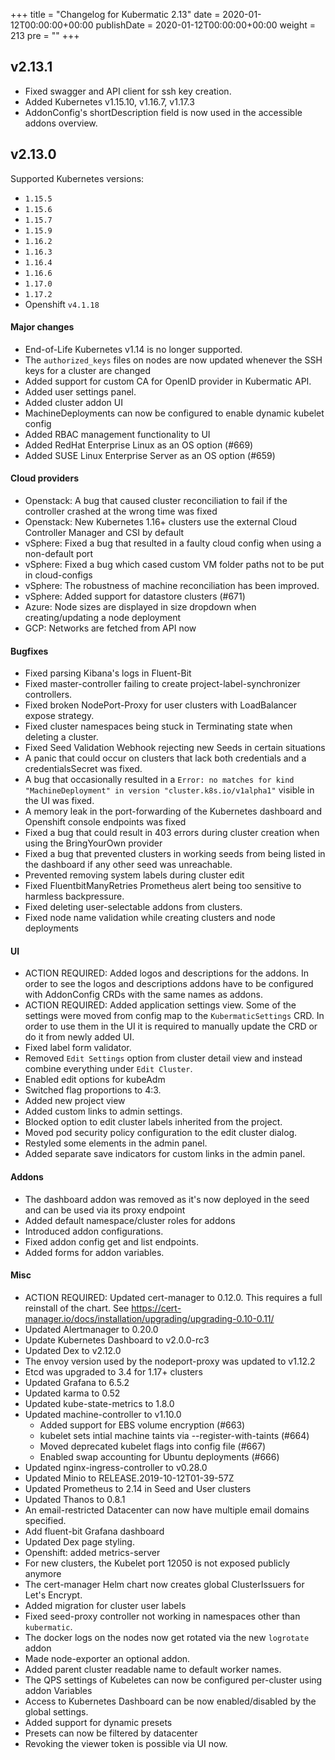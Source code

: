 +++
title = "Changelog for Kubermatic 2.13"
date = 2020-01-12T00:00:00+00:00
publishDate = 2020-01-12T00:00:00+00:00
weight = 213
pre = "<b></b>"
+++

## v2.13.1

- Fixed swagger and API client for ssh key creation.
- Added Kubernetes v1.15.10, v1.16.7, v1.17.3
- AddonConfig's shortDescription field is now used in the accessible addons overview.

## v2.13.0

Supported Kubernetes versions:

- `1.15.5`
- `1.15.6`
- `1.15.7`
- `1.15.9`
- `1.16.2`
- `1.16.3`
- `1.16.4`
- `1.16.6`
- `1.17.0`
- `1.17.2`
- Openshift `v4.1.18`

#### Major changes

- End-of-Life Kubernetes v1.14 is no longer supported.
- The `authorized_keys` files on nodes are now updated whenever the SSH keys for a cluster are changed
- Added support for custom CA for OpenID provider in Kubermatic API.
- Added user settings panel.
- Added cluster addon UI
- MachineDeployments can now be configured to enable dynamic kubelet config
- Added RBAC management functionality to UI
- Added RedHat Enterprise Linux as an OS option (#669)
- Added SUSE Linux Enterprise Server as an OS option (#659)

#### Cloud providers

- Openstack: A bug that caused cluster reconciliation to fail if the controller crashed at the wrong time was fixed
- Openstack: New Kubernetes 1.16&#43; clusters use the external Cloud Controller Manager and CSI by default
- vSphere: Fixed a bug that resulted in a faulty cloud config when using a non-default port
- vSphere: Fixed a bug which cased custom VM folder paths not to be put in cloud-configs
- vSphere: The robustness of machine reconciliation has been improved.
- vSphere: Added support for datastore clusters (#671)
- Azure: Node sizes are displayed in size dropdown when creating/updating a node deployment
- GCP: Networks are fetched from API now

#### Bugfixes

- Fixed parsing Kibana's logs in Fluent-Bit
- Fixed master-controller failing to create project-label-synchronizer controllers.
- Fixed broken NodePort-Proxy for user clusters with LoadBalancer expose strategy.
- Fixed cluster namespaces being stuck in Terminating state when deleting a cluster.
- Fixed Seed Validation Webhook rejecting new Seeds in certain situations
- A panic that could occur on clusters that lack both credentials and a credentialsSecret was fixed.
- A bug that occasionally resulted in a `Error: no matches for kind "MachineDeployment" in version "cluster.k8s.io/v1alpha1"` visible in the UI was fixed.
- A memory leak in the port-forwarding of the Kubernetes dashboard and Openshift console endpoints was fixed
- Fixed a bug that could result in 403 errors during cluster creation when using the BringYourOwn provider
- Fixed a bug that prevented clusters in working seeds from being listed in the dashboard if any other seed was unreachable.
- Prevented removing system labels during cluster edit
- Fixed FluentbitManyRetries Prometheus alert being too sensitive to harmless backpressure.
- Fixed deleting user-selectable addons from clusters.
- Fixed node name validation while creating clusters and node deployments

#### UI

- ACTION REQUIRED: Added logos and descriptions for the addons. In order to see the logos and descriptions addons have to be configured with AddonConfig CRDs with the same names as addons.
- ACTION REQUIRED: Added application settings view. Some of the settings were moved from config map to the `KubermaticSettings` CRD. In order to use them in the UI it is required to manually update the CRD or do it from newly added UI.
- Fixed label form validator.
- Removed `Edit Settings` option from cluster detail view and instead combine everything under `Edit Cluster`.
- Enabled edit options for kubeAdm
- Switched flag proportions to 4:3.
- Added new project view
- Added custom links to admin settings.
- Blocked option to edit cluster labels inherited from the project.
- Moved pod security policy configuration to the edit cluster dialog.
- Restyled some elements in the admin panel.
- Added separate save indicators for custom links in the admin panel.

#### Addons

- The dashboard addon was removed as it's now deployed in the seed and can be used via its proxy endpoint
- Added default namespace/cluster roles for addons
- Introduced addon configurations.
- Fixed addon config get and list endpoints.
- Added forms for addon variables.

#### Misc

- ACTION REQUIRED: Updated cert-manager to 0.12.0. This requires a full reinstall of the chart. See https://cert-manager.io/docs/installation/upgrading/upgrading-0.10-0.11/
- Updated Alertmanager to 0.20.0
- Update Kubernetes Dashboard to v2.0.0-rc3
- Updated Dex to v2.12.0
- The envoy version used by the nodeport-proxy was updated to v1.12.2
- Etcd was upgraded to 3.4 for 1.17&#43; clusters
- Updated Grafana to 6.5.2
- Updated karma to 0.52
- Updated kube-state-metrics to 1.8.0
- Updated machine-controller to v1.10.0
  - Added support for EBS volume encryption (#663)
  - kubelet sets intial machine taints via --register-with-taints (#664)
  - Moved deprecated kubelet flags into config file (#667)
  - Enabled swap accounting for Ubuntu deployments (#666)
- Updated nginx-ingress-controller to v0.28.0
- Updated Minio to RELEASE.2019-10-12T01-39-57Z
- Updated Prometheus to 2.14 in Seed and User clusters
- Updated Thanos to 0.8.1
- An email-restricted Datacenter can now have multiple email domains specified.
- Add fluent-bit Grafana dashboard
- Updated Dex page styling.
- Openshift: added metrics-server
- For new clusters, the Kubelet port 12050 is not exposed publicly anymore
- The cert-manager Helm chart now creates global ClusterIssuers for Let's Encrypt.
- Added migration for cluster user labels
- Fixed seed-proxy controller not working in namespaces other than `kubermatic`.
- The docker logs on the nodes now get rotated via the new `logrotate` addon
- Made node-exporter an optional addon.
- Added parent cluster readable name to default worker names.
- The QPS settings of Kubeletes can now be configured per-cluster using addon Variables
- Access to Kubernetes Dashboard can be now enabled/disabled by the global settings.
- Added support for dynamic presets
- Presets can now be filtered by datacenter
- Revoking the viewer token is possible via UI now.

